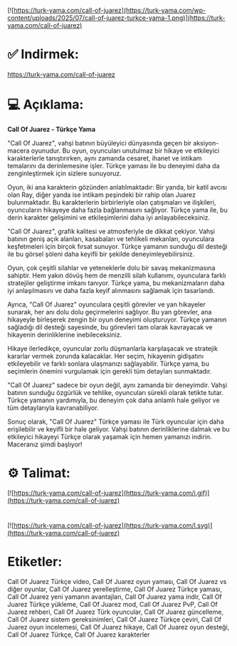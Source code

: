 [![https://turk-yama.com/call-of-juarez](https://turk-yama.com/wp-content/uploads/2025/07/call-of-juarez-turkce-yama-1.png)](https://turk-yama.com/call-of-juarez)
# ✅ Indirmek:
https://turk-yama.com/call-of-juarez
# 💻 Açıklama:
**Call Of Juarez - Türkçe Yama**

"Call Of Juarez", vahşi batının büyüleyici dünyasında geçen bir aksiyon-macera oyunudur. Bu oyun, oyuncuları unutulmaz bir hikaye ve etkileyici karakterlerle tanıştırırken, aynı zamanda cesaret, ihanet ve intikam temalarını da derinlemesine işler. Türkçe yaması ile bu deneyimi daha da zenginleştirmek için sizlere sunuyoruz.

Oyun, iki ana karakterin gözünden anlatılmaktadır: Bir yanda, bir katil avcısı olan Ray, diğer yanda ise intikam peşindeki bir rahip olan Juarez bulunmaktadır. Bu karakterlerin birbirleriyle olan çatışmaları ve ilişkileri, oyuncuların hikayeye daha fazla bağlanmasını sağlıyor. Türkçe yama ile, bu derin karakter gelişimini ve etkileşimlerini daha iyi anlayabileceksiniz.

"Call Of Juarez", grafik kalitesi ve atmosferiyle de dikkat çekiyor. Vahşi batının geniş açık alanları, kasabaları ve tehlikeli mekanları, oyunculara keşfetmeleri için birçok fırsat sunuyor. Türkçe yamanın sunduğu dil desteği ile bu görsel şöleni daha keyifli bir şekilde deneyimleyebilirsiniz.

Oyun, çok çeşitli silahlar ve yeteneklerle dolu bir savaş mekanizmasına sahiptir. Hem yakın dövüş hem de menzilli silah kullanımı, oyunculara farklı stratejiler geliştirme imkanı tanıyor. Türkçe yama, bu mekanizmaların daha iyi anlaşılmasını ve daha fazla keyif alınmasını sağlamak için tasarlandı.

Ayrıca, "Call Of Juarez" oyunculara çeşitli görevler ve yan hikayeler sunarak, her anı dolu dolu geçirmelerini sağlıyor. Bu yan görevler, ana hikayeyle birleşerek zengin bir oyun deneyimi oluşturuyor. Türkçe yamanın sağladığı dil desteği sayesinde, bu görevleri tam olarak kavrayacak ve hikayenin derinliklerine inebileceksiniz.

Hikaye ilerledikçe, oyuncular zorlu düşmanlarla karşılaşacak ve stratejik kararlar vermek zorunda kalacaklar. Her seçim, hikayenin gidişatını etkileyebilir ve farklı sonlara ulaşmanızı sağlayabilir. Türkçe yama, bu seçimlerin önemini vurgulamak için gerekli tüm detayları sunmaktadır.

"Call Of Juarez" sadece bir oyun değil, aynı zamanda bir deneyimdir. Vahşi batının sunduğu özgürlük ve tehlike, oyuncuları sürekli olarak tetikte tutar. Türkçe yamanın yardımıyla, bu deneyim çok daha anlamlı hale geliyor ve tüm detaylarıyla kavranabiliyor.

Sonuç olarak, "Call Of Juarez" Türkçe yaması ile Türk oyuncular için daha erişilebilir ve keyifli bir hale geliyor. Vahşi batının derinliklerine dalmak ve bu etkileyici hikayeyi Türkçe olarak yaşamak için hemen yamanızı indirin. Maceranız şimdi başlıyor!
# ⚙️ Talimat:
[![https://turk-yama.com/call-of-juarez](https://turk-yama.com/i.gif)](https://turk-yama.com/call-of-juarez)
#
[![https://turk-yama.com/call-of-juarez](https://turk-yama.com/l.svg)](https://turk-yama.com/call-of-juarez)
# Etiketler:
Call Of Juarez Türkçe video, Call Of Juarez oyun yaması, Call Of Juarez vs diğer oyunlar, Call Of Juarez yerelleştirme, Call Of Juarez Türkçe yaması, Call Of Juarez yeni yamanın avantajları, Call Of Juarez yama indir, Call Of Juarez Türkçe yükleme, Call Of Juarez mod, Call Of Juarez PvP, Call Of Juarez rehberi, Call Of Juarez Türk oyuncular, Call Of Juarez güncelleme, Call Of Juarez sistem gereksinimleri, Call Of Juarez Türkçe çeviri, Call Of Juarez oyun incelemesi, Call Of Juarez hikaye, Call Of Juarez oyun desteği, Call Of Juarez Türkçe, Call Of Juarez karakterler



